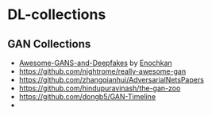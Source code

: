# DL-collections



## GAN Collections
- [Awesome-GANS-and-Deepfakes](https://github.com/enochkan/awesome-gans-and-deepfakes) by [Enochkan](https://github.com/enochkan)
- https://github.com/nightrome/really-awesome-gan
- https://github.com/zhangqianhui/AdversarialNetsPapers
- https://github.com/hindupuravinash/the-gan-zoo
- https://github.com/dongb5/GAN-Timeline
- 
